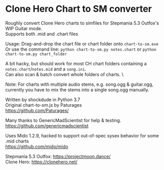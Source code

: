 # Clone Hero Chart to SM converter
Roughly convert Clone Hero charts to simfiles for Stepmania 5.3 Outfox's WIP Guitar mode. \
Supports both .mid and .chart files

Usage: Drag-and-drop the chart file or chart folder onto `chart-to-sm.exe` \
Or use the command line: `python chart-to-sm.py notes.chart` or `python chart-to-sm.py chart_folder`

A bit hacky, but should work for most CH chart folders containing a `notes.chart`/`notes.mid` and a `song.ini`. \
Can also scan & batch convert whole folders of charts. \

Note: For charts with multiple audio stems, e.g. song.ogg & guitar.ogg, currently you have to mix the stems into a single song.ogg manually.

Written by shockdude in Python 3.7 \
Original chart-to-sm.js by Paturages \
https://github.com/Paturages/

Many thanks to GenericMadScientist for help & testing. \
https://github.com/genericmadscientist

Uses Mido 1.2.9, hacked to support out-of-spec sysex behavior for some .mid charts \
https://github.com/mido/mido

Stepmania 5.3 Outfox: https://projectmoon.dance/ \
Clone Hero: https://clonehero.net/
